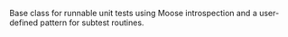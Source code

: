 Base class for runnable unit tests using Moose introspection
and a user-defined pattern for subtest routines.
